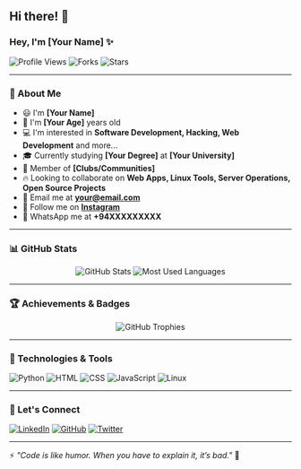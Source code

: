 ## Hi there! 👋

### Hey, I'm [Your Name] ✨

![Profile Views](https://komarev.com/ghpvc/?username=yourusername&label=Views&color=brightgreen&style=flat-square)
![Forks](https://img.shields.io/github/forks/yourusername/yourrepo?style=social)
![Stars](https://img.shields.io/github/stars/yourusername/yourrepo?style=social)

---

### 🚀 About Me
- 😃 I'm **[Your Name]**
- 🎂 I'm **[Your Age]** years old
- 💻 I'm interested in **Software Development, Hacking, Web Development** and more...
- 🎓 Currently studying **[Your Degree]** at **[Your University]**
- 🌟 Member of **[Clubs/Communities]**
- 🔥 Looking to collaborate on **Web Apps, Linux Tools, Server Operations, Open Source Projects**
- 📧 Email me at **your@email.com**
- 📸 Follow me on **[Instagram](https://www.instagram.com/yourusername/)**
- 📱 WhatsApp me at **+94XXXXXXXXX**

---

### 📊 GitHub Stats
<div align="center">
    <img src="https://github-readme-stats.vercel.app/api?username=yourusername&show_icons=true&theme=radical" alt="GitHub Stats" />
    <img src="https://github-readme-stats.vercel.app/api/top-langs/?username=yourusername&layout=compact&theme=radical" alt="Most Used Languages" />
</div>

---

### 🏆 Achievements & Badges
<div align="center">
    <img src="https://github-profile-trophy.vercel.app/?username=yourusername&theme=radical&margin-w=10" alt="GitHub Trophies" />
</div>

---

### 🔧 Technologies & Tools

![Python](https://img.shields.io/badge/Python-3670A0?style=for-the-badge&logo=python&logoColor=white)
![HTML](https://img.shields.io/badge/HTML5-E34F26?style=for-the-badge&logo=html5&logoColor=white)
![CSS](https://img.shields.io/badge/CSS3-1572B6?style=for-the-badge&logo=css3&logoColor=white)
![JavaScript](https://img.shields.io/badge/JavaScript-F7DF1E?style=for-the-badge&logo=javascript&logoColor=black)
![Linux](https://img.shields.io/badge/Linux-FCC624?style=for-the-badge&logo=linux&logoColor=black)

---

### 🤝 Let's Connect
[![LinkedIn](https://img.shields.io/badge/LinkedIn-blue?style=for-the-badge&logo=linkedin)](https://linkedin.com/in/yourusername)
[![GitHub](https://img.shields.io/badge/GitHub-181717?style=for-the-badge&logo=github)](https://github.com/yourusername)
[![Twitter](https://img.shields.io/badge/Twitter-1DA1F2?style=for-the-badge&logo=twitter&logoColor=white)](https://twitter.com/yourusername)

---

⚡ *"Code is like humor. When you have to explain it, it’s bad."* 🚀
